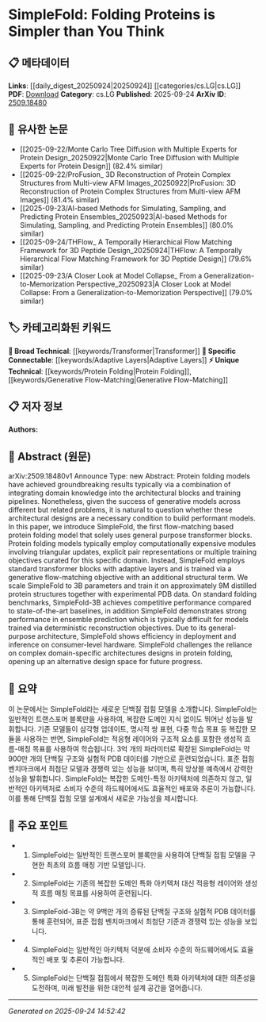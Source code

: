 <!-- KEYWORD_LINKING_METADATA:
{
  "processed_timestamp": "2025-09-24T14:52:42.333940",
  "vocabulary_version": "1.0",
  "selected_keywords": [
    "Transformer",
    "Protein Folding",
    "Generative Flow-Matching",
    "Adaptive Layers"
  ],
  "rejected_keywords": [],
  "similarity_scores": {
    "Transformer": 0.85,
    "Protein Folding": 0.8,
    "Generative Flow-Matching": 0.78,
    "Adaptive Layers": 0.77
  },
  "extraction_method": "AI_prompt_based",
  "budget_applied": true,
  "candidates_json": {
    "candidates": [
      {
        "surface": "Transformer blocks",
        "canonical": "Transformer",
        "aliases": [
          "Transformer architecture"
        ],
        "category": "broad_technical",
        "rationale": "Transformers are a foundational architecture in deep learning, relevant for linking to other models using similar structures.",
        "novelty_score": 0.3,
        "connectivity_score": 0.9,
        "specificity_score": 0.6,
        "link_intent_score": 0.85
      },
      {
        "surface": "Protein folding",
        "canonical": "Protein Folding",
        "aliases": [
          "Protein structure prediction"
        ],
        "category": "unique_technical",
        "rationale": "Protein folding is a specific domain application that connects to bioinformatics and computational biology.",
        "novelty_score": 0.7,
        "connectivity_score": 0.75,
        "specificity_score": 0.85,
        "link_intent_score": 0.8
      },
      {
        "surface": "Generative flow-matching objective",
        "canonical": "Generative Flow-Matching",
        "aliases": [
          "Flow-matching objective"
        ],
        "category": "unique_technical",
        "rationale": "This is a novel training objective that could link to other generative modeling techniques.",
        "novelty_score": 0.75,
        "connectivity_score": 0.65,
        "specificity_score": 0.8,
        "link_intent_score": 0.78
      },
      {
        "surface": "Adaptive layers",
        "canonical": "Adaptive Layers",
        "aliases": [
          "Adaptive neural layers"
        ],
        "category": "specific_connectable",
        "rationale": "Adaptive layers are a specific architectural feature that can link to discussions on model flexibility and efficiency.",
        "novelty_score": 0.65,
        "connectivity_score": 0.7,
        "specificity_score": 0.75,
        "link_intent_score": 0.77
      }
    ],
    "ban_list_suggestions": [
      "SimpleFold",
      "state-of-the-art baselines"
    ]
  },
  "decisions": [
    {
      "candidate_surface": "Transformer blocks",
      "resolved_canonical": "Transformer",
      "decision": "linked",
      "scores": {
        "novelty": 0.3,
        "connectivity": 0.9,
        "specificity": 0.6,
        "link_intent": 0.85
      }
    },
    {
      "candidate_surface": "Protein folding",
      "resolved_canonical": "Protein Folding",
      "decision": "linked",
      "scores": {
        "novelty": 0.7,
        "connectivity": 0.75,
        "specificity": 0.85,
        "link_intent": 0.8
      }
    },
    {
      "candidate_surface": "Generative flow-matching objective",
      "resolved_canonical": "Generative Flow-Matching",
      "decision": "linked",
      "scores": {
        "novelty": 0.75,
        "connectivity": 0.65,
        "specificity": 0.8,
        "link_intent": 0.78
      }
    },
    {
      "candidate_surface": "Adaptive layers",
      "resolved_canonical": "Adaptive Layers",
      "decision": "linked",
      "scores": {
        "novelty": 0.65,
        "connectivity": 0.7,
        "specificity": 0.75,
        "link_intent": 0.77
      }
    }
  ]
}
-->

# SimpleFold: Folding Proteins is Simpler than You Think

## 📋 메타데이터

**Links**: [[daily_digest_20250924|20250924]] [[categories/cs.LG|cs.LG]]
**PDF**: [Download](https://arxiv.org/pdf/2509.18480.pdf)
**Category**: cs.LG
**Published**: 2025-09-24
**ArXiv ID**: [2509.18480](https://arxiv.org/abs/2509.18480)

## 🔗 유사한 논문
- [[2025-09-22/Monte Carlo Tree Diffusion with Multiple Experts for Protein Design_20250922|Monte Carlo Tree Diffusion with Multiple Experts for Protein Design]] (82.4% similar)
- [[2025-09-22/ProFusion_ 3D Reconstruction of Protein Complex Structures from Multi-view AFM Images_20250922|ProFusion: 3D Reconstruction of Protein Complex Structures from Multi-view AFM Images]] (81.4% similar)
- [[2025-09-23/AI-based Methods for Simulating, Sampling, and Predicting Protein Ensembles_20250923|AI-based Methods for Simulating, Sampling, and Predicting Protein Ensembles]] (80.0% similar)
- [[2025-09-24/THFlow_ A Temporally Hierarchical Flow Matching Framework for 3D Peptide Design_20250924|THFlow: A Temporally Hierarchical Flow Matching Framework for 3D Peptide Design]] (79.6% similar)
- [[2025-09-23/A Closer Look at Model Collapse_ From a Generalization-to-Memorization Perspective_20250923|A Closer Look at Model Collapse: From a Generalization-to-Memorization Perspective]] (79.0% similar)

## 🏷️ 카테고리화된 키워드
**🧠 Broad Technical**: [[keywords/Transformer|Transformer]]
**🔗 Specific Connectable**: [[keywords/Adaptive Layers|Adaptive Layers]]
**⚡ Unique Technical**: [[keywords/Protein Folding|Protein Folding]], [[keywords/Generative Flow-Matching|Generative Flow-Matching]]

## 📋 저자 정보

**Authors:** 

## 📄 Abstract (원문)

arXiv:2509.18480v1 Announce Type: new 
Abstract: Protein folding models have achieved groundbreaking results typically via a combination of integrating domain knowledge into the architectural blocks and training pipelines. Nonetheless, given the success of generative models across different but related problems, it is natural to question whether these architectural designs are a necessary condition to build performant models. In this paper, we introduce SimpleFold, the first flow-matching based protein folding model that solely uses general purpose transformer blocks. Protein folding models typically employ computationally expensive modules involving triangular updates, explicit pair representations or multiple training objectives curated for this specific domain. Instead, SimpleFold employs standard transformer blocks with adaptive layers and is trained via a generative flow-matching objective with an additional structural term. We scale SimpleFold to 3B parameters and train it on approximately 9M distilled protein structures together with experimental PDB data. On standard folding benchmarks, SimpleFold-3B achieves competitive performance compared to state-of-the-art baselines, in addition SimpleFold demonstrates strong performance in ensemble prediction which is typically difficult for models trained via deterministic reconstruction objectives. Due to its general-purpose architecture, SimpleFold shows efficiency in deployment and inference on consumer-level hardware. SimpleFold challenges the reliance on complex domain-specific architectures designs in protein folding, opening up an alternative design space for future progress.

## 📝 요약

이 논문에서는 SimpleFold라는 새로운 단백질 접힘 모델을 소개합니다. SimpleFold는 일반적인 트랜스포머 블록만을 사용하여, 복잡한 도메인 지식 없이도 뛰어난 성능을 발휘합니다. 기존 모델들이 삼각형 업데이트, 명시적 쌍 표현, 다중 학습 목표 등 복잡한 모듈을 사용하는 반면, SimpleFold는 적응형 레이어와 구조적 요소를 포함한 생성적 흐름-매칭 목표를 사용하여 학습됩니다. 3억 개의 파라미터로 확장된 SimpleFold는 약 900만 개의 단백질 구조와 실험적 PDB 데이터를 기반으로 훈련되었습니다. 표준 접힘 벤치마크에서 최첨단 모델과 경쟁력 있는 성능을 보이며, 특히 앙상블 예측에서 강력한 성능을 발휘합니다. SimpleFold는 복잡한 도메인-특정 아키텍처에 의존하지 않고, 일반적인 아키텍처로 소비자 수준의 하드웨어에서도 효율적인 배포와 추론이 가능합니다. 이를 통해 단백질 접힘 모델 설계에서 새로운 가능성을 제시합니다.

## 🎯 주요 포인트

- 1. SimpleFold는 일반적인 트랜스포머 블록만을 사용하여 단백질 접힘 모델을 구현한 최초의 흐름 매칭 기반 모델입니다.
- 2. SimpleFold는 기존의 복잡한 도메인 특화 아키텍처 대신 적응형 레이어와 생성적 흐름 매칭 목표를 사용하여 훈련됩니다.
- 3. SimpleFold-3B는 약 9백만 개의 증류된 단백질 구조와 실험적 PDB 데이터를 통해 훈련되어, 표준 접힘 벤치마크에서 최첨단 기준과 경쟁력 있는 성능을 보입니다.
- 4. SimpleFold는 일반적인 아키텍처 덕분에 소비자 수준의 하드웨어에서도 효율적인 배포 및 추론이 가능합니다.
- 5. SimpleFold는 단백질 접힘에서 복잡한 도메인 특화 아키텍처에 대한 의존성을 도전하며, 미래 발전을 위한 대안적 설계 공간을 열어줍니다.


---

*Generated on 2025-09-24 14:52:42*